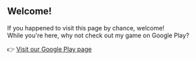 ## Welcome!

If you happened to visit this page by chance, welcome!  
While you're here, why not check out my game on Google Play?

👉 [Visit our Google Play page](https://play.google.com/store/apps/developer?id=roenneon)
